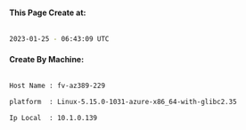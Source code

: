 
   
#### This Page Create at:

```bash

2023-01-25 - 06:43:09 UTC

```

#### Create By Machine:

```bash

Host Name : fv-az389-229

platform  : Linux-5.15.0-1031-azure-x86_64-with-glibc2.35

Ip Local  : 10.1.0.139

```

